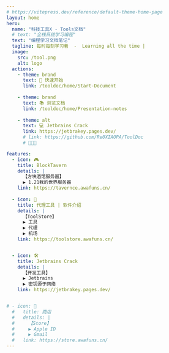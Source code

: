 ```yaml
---
# https://vitepress.dev/reference/default-theme-home-page
layout: home
hero:
  name: "科技工具X - Tools文档"
  # text: "全栈系统学习编程"
  text: "编程学习文档笔记"
  tagline: 每时每刻学习着  -  Learning all the time |                    记录学习的文档笔记  -  @爱吃饭的小Q   |
  image:
    src: /tool.png
    alt: logo
  actions:
    - theme: brand
      text: 🚀 快速开始
      link: /tooldoc/home/Start-Document
    
    - theme: brand
      text: 📚 浏览文档
      link: /tooldoc/home/Presentation-notes
    
    - theme: alt
      text: 💻 Jetbrains Crack
      link: https://jetbrakey.pages.dev/
      # link: https://github.com/Re0XIAOPA/ToolDoc
      # 🎯🔥🌟

features:
  - icon: 🎮
    title: BlockTavern
    details: |
      【方块酒馆服务器】
      ▶ 1.21我的世界服务器
    link: https://tavernce.awafuns.cn/
    
  - icon: 🚀
    title: 代理工具 | 软件介绍
    details: |
      【ToolStore】
      ▶ 工具
      ▶ 代理
      ▶ 机场
    link: https://toolstore.awafuns.cn/


  - icon: 🛠️
    title: Jetbrains Crack
    details: |
      【开发工具】
      ▶ Jetbrains
      ▶ 密钥源于网络
    link: https://jetbrakey.pages.dev/


# - icon: 💼
  #   title: 商店
  #   details: |
  #     【Store】
  #     ▶ Apple ID
  #     ▶ Gmail
  #   link: https://store.awafuns.cn/
---
```


